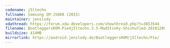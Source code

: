 ```yaml
---
codename: j5ltechn
fullname: Samsung SM-J5008 (2015)
maintainer: jenslody
xdathread: https://forum.xda-developers.com/showthread.php?t=3853544
filename: BootleggersROM-Pie4j5ltechn.3.5-MadStinky-Shishufied-20181209.zip
buildsize: 414MB
mirrorlink: https://android.jenslody.de/BootleggersROM/j5ltechn/Pie/
---
```


